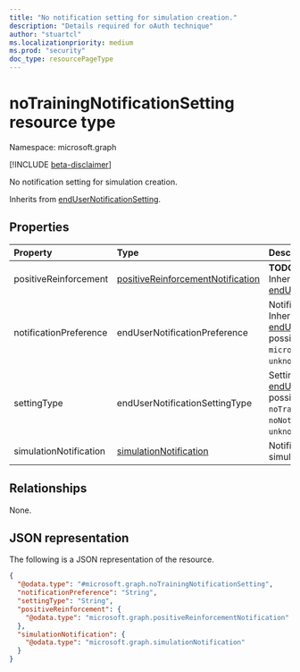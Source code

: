 ```yaml
---
title: "No notification setting for simulation creation."
description: "Details required for oAuth technique"
author: "stuartcl"
ms.localizationpriority: medium
ms.prod: "security"
doc_type: resourcePageType
---
```


# noTrainingNotificationSetting resource type

Namespace: microsoft.graph

[!INCLUDE [beta-disclaimer](../../includes/beta-disclaimer.md)]

No notification setting for simulation creation.

Inherits from [endUserNotificationSetting](../resources/endusernotificationsetting.md).

## Properties
|Property|Type|Description|
|:---|:---|:---|
|positiveReinforcement|[positiveReinforcementNotification](../resources/positivereinforcementnotification.md)|**TODO: Add Description** Inherited from [endUserNotificationSetting](../resources/endusernotificationsetting.md).|
|notificationPreference|endUserNotificationPreference|Notification preferance. Inherited from [endUserNotificationSetting](../resources/endusernotificationsetting.md).The possible values are: `unknown`, `microsoft`, `custom`, `unknownFutureValue`.|
|settingType|endUserNotificationSettingType|Setting type. Inherited from [endUserNotificationSetting](../resources/endusernotificationsetting.md).The possible values are: `unknown`, `noTraining`, `trainingSelected`, `noNotification`, `unknownFutureValue`.|
|simulationNotification|[simulationNotification](../resources/simulationnotification.md)|Notification for user part of simulation.|

## Relationships
None.

## JSON representation
The following is a JSON representation of the resource.
<!-- {
  "blockType": "resource",
  "@odata.type": "microsoft.graph.noTrainingNotificationSetting"
}
-->
``` json
{
  "@odata.type": "#microsoft.graph.noTrainingNotificationSetting",
  "notificationPreference": "String",
  "settingType": "String",
  "positiveReinforcement": {
    "@odata.type": "microsoft.graph.positiveReinforcementNotification"
  },
  "simulationNotification": {
    "@odata.type": "microsoft.graph.simulationNotification"
  }
}
```

